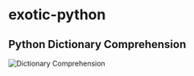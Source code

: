 # exotic-python


## Python Dictionary Comprehension
![Dictionary Comprehension](https://user-images.githubusercontent.com/20127375/81503402-559bfa00-92db-11ea-911f-fb4347bcc53b.png)
